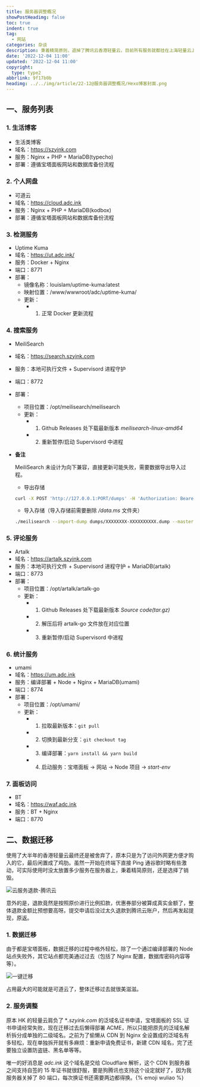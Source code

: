 ```yaml
---
title: 服务器调整概况
showPostHeadimg: false
toc: true
indent: true
tag:
  - 网站
categories: 杂谈
description: 秉着精简原则，退掉了腾讯云香港轻量云，目前所有服务就都挂在上海轻量云上了，本文记录迁移过程和目前所有已部署服务列表。
date: '2022-12-04 11:00'
updated: '2022-12-04 11:00'
copyright:
  type: type2
abbrlink: 9f17b0b
headimg: ../../img/article/22-12@服务器调整概况/Hexo博客封面.png
---
```


## 一、服务列表

### 1. 生活博客

- 生活类博客
- 域名：https://szyink.com
- 服务：Nginx + PHP + MariaDB(typecho)
- 部署：遵循宝塔面板网站和数据库备份流程

### 2. 个人网盘

- 可道云
- 域名：https://cloud.adc.ink
- 服务：Nginx + PHP + MariaDB(kodbox)
- 部署：遵循宝塔面板网站和数据库备份流程

### 3. 检测服务

- Uptime Kuma
- 域名：https://ut.adc.ink/
- 服务：Docker + Nginx
- 端口：8771
- 部署：
  - 镜像名称：louislam/uptime-kuma:latest
  - 映射位置：/www/wwwroot/adc/uptime-kuma/
  - 更新：
    - 1. 正常 Docker 更新流程

### 4. 搜索服务

- MeiliSearch
- 域名：https://search.szyink.com
- 服务：本地可执行文件 + Supervisord 进程守护
- 端口：8772
- 部署：
  - 项目位置：/opt/meilisearch/meilisearch
  - 更新：
    - 1. Github Releases 处下载最新版本 *meilisearch-linux-amd64*
    - 2. 重新暂停/启动 Supervisord 中进程

- **备注**

  MeiliSearch 未设计为向下兼容，直接更新可能失败，需要数据导出导入过程。

  - 导出存储

  ```sh
  curl -X POST 'http://127.0.0.1:PORT/dumps' -H 'Authorization: Bearer MASTERKEY'
  ```

  - 导入存储（导入存储前需要删除 */data.ms* 文件夹）

  ```sh
  ./meilisearch --import-dump dumps/XXXXXXXX-XXXXXXXXXX.dump --master-key="MASTERKEY"
  ```

### 5. 评论服务

- Artalk
- 域名：https://artalk.szyink.com
- 服务：本地可执行文件 + Supervisord 进程守护 + MariaDB(artalk)
- 端口：8773
- 部署：
  - 项目位置：/opt/artalk/artalk-go
  - 更新：
    - 1. Github Releases 处下载最新版本 *Source code(tar.gz)*
    - 2. 解压后将 artalk-go 文件放在对应位置
    - 3. 重新暂停/启动 Supervisord 中进程

### 6. 统计服务

- umami
- 域名：https://um.adc.ink
- 服务：编译部署 + Node + Nginx + MariaDB(umami)
- 端口：8774
- 部署：
  - 项目位置：/opt/umami/
  - 更新：
    - 1. 拉取最新版本：`git pull`
    - 2. 切换到最新分支：`git checkout tag`
    - 3. 编译部署：`yarn install && yarn build`
    - 4. 启动服务：宝塔面板 -> 网站 -> Node 项目 -> *start-env*

### 7. 面板访问

- BT
- 域名：https://waf.adc.ink
- 服务：BT + Nginx
- 端口：8770

## 二、数据迁移

使用了大半年的香港轻量云最终还是被舍弃了，原本只是为了访问外网更方便才购入的它，最后闲置成了鸡肋。虽然一开始在终端下直接 Ping 通谷歌时略有些激动，可实际使用时没太放置多少服务在服务器上，秉着精简原则，还是选择了销毁。

![云服务退款-腾讯云](../../img/article/22-12@服务器调整概况/云服务退款-腾讯云.png)

意外的是，退款竟然是按照原价进行比例扣款，优惠券部分被算成真实金额了，整体退款金额比预想要高呀。提交申请后没过太久退款到腾讯云账户，然后再发起提现，原返。

### 1. 数据迁移

由于都是宝塔面板，数据迁移的过程中格外轻松，除了一个通过编译部署的 Node 站点失败外，其它站点都完美通过过去（包括了 Nginx 配置，数据库密码内容等等）。

![一键迁移](../../img/article/22-12@服务器调整概况/一键迁移.png)

占用最大的可能就是可道云了，整体迁移过去就很美滋滋。

### 2. 服务调整

原本 HK 的轻量云肩负了 **.szyink.com* 的泛域名证书申请，宝塔面板的 SSL 证书申请经常失败，现在迁移过去后懒得部署 ACME，所以只能把原先的泛域名解析拆分成单独的二级域名。之前为了偷懒从 CDN 到 Nginx 全设置成的泛域名有多轻松，现在单独拆开就有多麻烦：重新申请免费证书，新建 CDN 域名，完了还要独立设置防盗链、黑名单等等。

唯一的好消息是 *adc.ink* 这个域名是交给 Cloudflare 解析，这个 CDN 到服务器之间支持自签的 15 年证书就很舒服，要是狗腾讯也支持这个设定就好了，因为我服务器关掉了 80 端口，每次换证书还需要两边都得换。{% emoji wuliao %}
